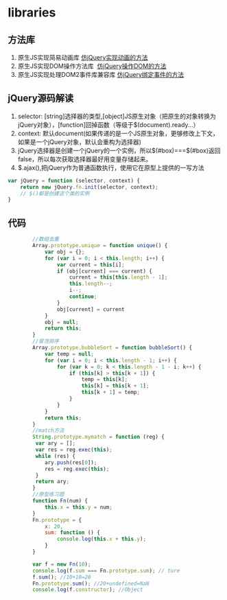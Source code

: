 # libraries
## 方法库
1. 原生JS实现简易动画库 [仿jQuery实现动画的方法](https://github.com/wuxianqiang/libraries/blob/animate/animate/animate.js)
2. 原生JS实现DOM操作方法库  [仿jQuery操作DOM的方法](https://github.com/wuxianqiang/libraries/blob/dom/dom/dom.js)
3. 原生JS实现处理DOM2事件库兼容库 [仿jQuery绑定事件的方法](https://github.com/wuxianqiang/libraries/blob/event/event/event.js)

## jQuery源码解读
1. selector: [string]选择器的类型,[object]JS原生对象（把原生的对象转换为jQuery对象），[function]回掉函数（等级于$(document).ready...）
2. context: 默认document(如果传递的是一个JS原生对象，更够修改上下文，如果是一个jQuery对象，默认会重构为选择器)
3. jQuery选择器是创建一个jQuery的一个实例，所以$(#box)===$(#box)返回false，所以每次获取选择器最好用变量存储起来。
4. $.ajax(),把jQuery作为普通函数执行，使用它在原型上提供的一写方法

```js
var jQuery = function (selector, context) {
    return new jQuery.fn.init(selector, context);
    // $()都是创建这个类的实例
}
```
## 代码

```js
        //数组去重
        Array.prototype.unique = function unique() {
            var obj = {};
            for (var i = 0; i < this.length; i++) {
                var current = this[i];
                if (obj[current] === current) {
                    current = this[this.length - 1];
                    this.length--;
                    i--;
                    continue;
                }
                obj[current] = current
            }
            obj = null;
            return this;
        }
        //冒泡排序
        Array.prototype.bubbleSort = function bubbleSort() {
            var temp = null;
            for (var i = 0; i < this.length - 1; i++) {
                for (var k = 0; k < this.length - 1 - i; k++) {
                    if (this[k] > this[k + 1]) {
                        temp = this[k];
                        this[k] = this[k + 1];
                        this[k + 1] = temp;
                    }
                }
            }
            return this;
        }
        //match方法
        String.prototype.mymatch = function (reg) {
         var ary = [];
         var res = reg.exec(this);
         while (res) {
            ary.push(res[0]);
            res = reg.exec(this);
         }
         return ary;
        }
        //原型练习题
        function Fn(num) {
            this.x = this.y = num;
        }
        Fn.prototype = {
            x: 20,
            sum: function () {
                console.log(this.x + this.y);
            }
        }

        var f = new Fn(10);
        console.log(f.sum === Fn.prototype.sum); // ture
        f.sum(); //10+10=20
        Fn.prototype.sum(); //20+undefined=NaN
        console.log(f.constructor); //Object
```
